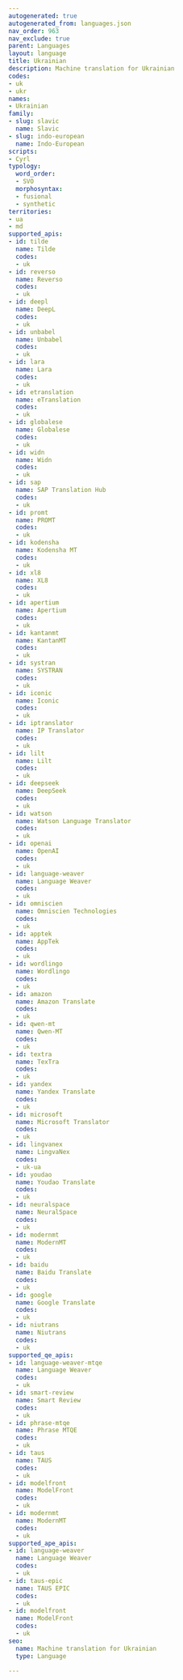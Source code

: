 ```yaml
---
autogenerated: true
autogenerated_from: languages.json
nav_order: 963
nav_exclude: true
parent: Languages
layout: language
title: Ukrainian
description: Machine translation for Ukrainian
codes:
- uk
- ukr
names:
- Ukrainian
family:
- slug: slavic
  name: Slavic
- slug: indo-european
  name: Indo-European
scripts:
- Cyrl
typology:
  word_order:
  - SVO
  morphosyntax:
  - fusional
  - synthetic
territories:
- ua
- md
supported_apis:
- id: tilde
  name: Tilde
  codes:
  - uk
- id: reverso
  name: Reverso
  codes:
  - uk
- id: deepl
  name: DeepL
  codes:
  - uk
- id: unbabel
  name: Unbabel
  codes:
  - uk
- id: lara
  name: Lara
  codes:
  - uk
- id: etranslation
  name: eTranslation
  codes:
  - uk
- id: globalese
  name: Globalese
  codes:
  - uk
- id: widn
  name: Widn
  codes:
  - uk
- id: sap
  name: SAP Translation Hub
  codes:
  - uk
- id: promt
  name: PROMT
  codes:
  - uk
- id: kodensha
  name: Kodensha MT
  codes:
  - uk
- id: xl8
  name: XL8
  codes:
  - uk
- id: apertium
  name: Apertium
  codes:
  - uk
- id: kantanmt
  name: KantanMT
  codes:
  - uk
- id: systran
  name: SYSTRAN
  codes:
  - uk
- id: iconic
  name: Iconic
  codes:
  - uk
- id: iptranslator
  name: IP Translator
  codes:
  - uk
- id: lilt
  name: Lilt
  codes:
  - uk
- id: deepseek
  name: DeepSeek
  codes:
  - uk
- id: watson
  name: Watson Language Translator
  codes:
  - uk
- id: openai
  name: OpenAI
  codes:
  - uk
- id: language-weaver
  name: Language Weaver
  codes:
  - uk
- id: omniscien
  name: Omniscien Technologies
  codes:
  - uk
- id: apptek
  name: AppTek
  codes:
  - uk
- id: wordlingo
  name: Wordlingo
  codes:
  - uk
- id: amazon
  name: Amazon Translate
  codes:
  - uk
- id: qwen-mt
  name: Qwen-MT
  codes:
  - uk
- id: textra
  name: TexTra
  codes:
  - uk
- id: yandex
  name: Yandex Translate
  codes:
  - uk
- id: microsoft
  name: Microsoft Translator
  codes:
  - uk
- id: lingvanex
  name: LingvaNex
  codes:
  - uk-ua
- id: youdao
  name: Youdao Translate
  codes:
  - uk
- id: neuralspace
  name: NeuralSpace
  codes:
  - uk
- id: modernmt
  name: ModernMT
  codes:
  - uk
- id: baidu
  name: Baidu Translate
  codes:
  - uk
- id: google
  name: Google Translate
  codes:
  - uk
- id: niutrans
  name: Niutrans
  codes:
  - uk
supported_qe_apis:
- id: language-weaver-mtqe
  name: Language Weaver
  codes:
  - uk
- id: smart-review
  name: Smart Review
  codes:
  - uk
- id: phrase-mtqe
  name: Phrase MTQE
  codes:
  - uk
- id: taus
  name: TAUS
  codes:
  - uk
- id: modelfront
  name: ModelFront
  codes:
  - uk
- id: modernmt
  name: ModernMT
  codes:
  - uk
supported_ape_apis:
- id: language-weaver
  name: Language Weaver
  codes:
  - uk
- id: taus-epic
  name: TAUS EPIC
  codes:
  - uk
- id: modelfront
  name: ModelFront
  codes:
  - uk
seo:
  name: Machine translation for Ukrainian
  type: Language

---
```


